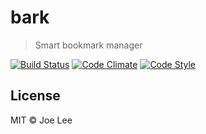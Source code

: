 # bark

> Smart bookmark manager

[![Build Status](https://travis-ci.org/bbmoz/bark.svg?branch=master)](https://travis-ci.org/bbmoz/bark/)
[![Code Climate](https://codeclimate.com/github/bbmoz/bark.svg)](https://codeclimate.com/github/bbmoz/bark)
[![Code Style](https://img.shields.io/badge/code%20style-standard-brightgreen.svg)](http://standardjs.com/)

## License

MIT © Joe Lee